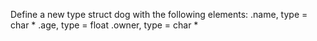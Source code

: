 Define a new type struct dog with the following elements:
.name, type = char *
.age, type = float
.owner, type = char *
